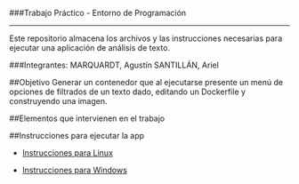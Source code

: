 ###Trabajo Práctico - Entorno de Programación

------------

Este repositorio almacena los archivos y las instrucciones necesarias para ejecutar una aplicación de análisis de texto.

###Integrantes:
MARQUARDT, Agustín
SANTILLÁN, Ariel

##Objetivo
Generar un contenedor que al ejecutarse presente un menú de
opciones de filtrados de un texto dado, editando un Dockerfile y construyendo una imagen.

##Elementos que intervienen en el trabajo

##Instrucciones para ejecutar la app
- [Instrucciones para Linux](http://https://docs.google.com/document/d/1Oq6zlN8SXxvrO_g4fOfdr6FT5gEtbn9vbKisz6WVBkQ/edit "Instrucciones para Linux")

- [Instrucciones para Windows](http://https://docs.google.com/document/d/11aPtY6XZkI9eT2EMg3psbiM-YxjxXMwH2p-dHKfg7WM/edit "Instrucciones para Windows")
